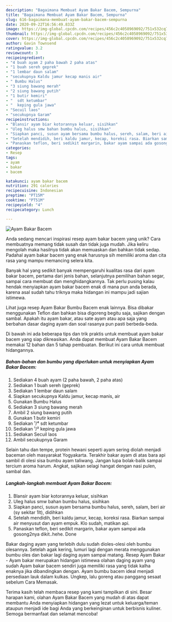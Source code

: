 ```yaml
---
description: "Bagaimana Membuat Ayam Bakar Bacem, Sempurna"
title: "Bagaimana Membuat Ayam Bakar Bacem, Sempurna"
slug: 616-bagaimana-membuat-ayam-bakar-bacem-sempurna
date: 2020-09-22T16:56:49.833Z
image: https://img-global.cpcdn.com/recipes/456c2c4058969092/751x532cq70/ayam-bakar-bacem-foto-resep-utama.jpg
thumbnail: https://img-global.cpcdn.com/recipes/456c2c4058969092/751x532cq70/ayam-bakar-bacem-foto-resep-utama.jpg
cover: https://img-global.cpcdn.com/recipes/456c2c4058969092/751x532cq70/ayam-bakar-bacem-foto-resep-utama.jpg
author: Gavin Townsend
ratingvalue: 3.2
reviewcount: 3
recipeingredient:
- "4 buah ayam 2 paha bawah 2 paha atas"
- "1 buah sereh geprek"
- "1 lembar daun salam"
- "secukupnya Kaldu jamur kecap manis air"
- " Bumbu Halus"
- "3 siung bawang merah"
- "2 siung bawang putih"
- "1 butir kemiri"
- "  sdt ketumbar"
- "  keping gula jawa"
- "Secuil laos"
- "secukupnya Garam"
recipeinstructions:
- "Blansir ayam biar kotorannya keluar, sisihkan"
- "Uleg halus smw bahan bumbu halus, sisihkan"
- "Siapkan panci, susun ayam bersama bumbu halus, sereh, salam, beri air (sy sekitar 1lt), didihkan"
- "Setelah mendidih, beri kaldu jamur, kecap, koreksi rasa. Biarkan sampai air menyusut dan ayam empuk. Klo sudah, matikan api."
- "Panaskan teflon, beri sedikit margarin, bakar ayam sampai ada gosong2nya dikit..hehe. Done"
categories:
- Resep
tags:
- ayam
- bakar
- bacem

katakunci: ayam bakar bacem 
nutrition: 291 calories
recipecuisine: Indonesian
preptime: "PT15M"
cooktime: "PT51M"
recipeyield: "4"
recipecategory: Lunch

---
```



![Ayam Bakar Bacem](https://img-global.cpcdn.com/recipes/456c2c4058969092/751x532cq70/ayam-bakar-bacem-foto-resep-utama.jpg)

Anda sedang mencari inspirasi resep ayam bakar bacem yang unik? Cara membuatnya memang tidak susah dan tidak juga mudah. Jika keliru mengolah maka hasilnya tidak akan memuaskan dan bahkan tidak sedap. Padahal ayam bakar bacem yang enak harusnya sih memiliki aroma dan cita rasa yang mampu memancing selera kita.

Banyak hal yang sedikit banyak mempengaruhi kualitas rasa dari ayam bakar bacem, pertama dari jenis bahan, selanjutnya pemilihan bahan segar, sampai cara membuat dan menghidangkannya. Tak perlu pusing kalau hendak menyiapkan ayam bakar bacem enak di mana pun anda berada, karena asal sudah tahu triknya maka hidangan ini mampu jadi sajian istimewa.

Lihat juga resep Ayam Bakar Bumbu Bacem enak lainnya. Bisa dibakar menggunakan Teflon dan bahkan bisa digoreng begitu saja, sajikan dengan sambal. Apakah itu ayam bakar, atau sate ayam atau apa saja yang berbahan dasar daging ayam dan soal rasanya pun pasti berbeda-beda.


Di bawah ini ada beberapa tips dan trik praktis untuk membuat ayam bakar bacem yang siap dikreasikan. Anda dapat membuat Ayam Bakar Bacem memakai 12 bahan dan 5 tahap pembuatan. Berikut ini cara untuk membuat hidangannya.

<!--inarticleads1-->

##### Bahan-bahan dan bumbu yang diperlukan untuk menyiapkan Ayam Bakar Bacem:

1. Sediakan 4 buah ayam (2 paha bawah, 2 paha atas)
1. Sediakan 1 buah sereh (geprek)
1. Sediakan 1 lembar daun salam
1. Siapkan secukupnya Kaldu jamur, kecap manis, air
1. Gunakan  Bumbu Halus
1. Sediakan 3 siung bawang merah
1. Ambil 2 siung bawang putih
1. Gunakan 1 butir kemiri
1. Sediakan  ¹/⁴ sdt ketumbar
1. Sediakan  ¹/² keping gula jawa
1. Sediakan Secuil laos
1. Ambil secukupnya Garam


Selain tahu dan tempe, protein hewani seperti ayam sering diolah menjadi baceman oleh masyarakat Yogyakarta. Terakhir bakar ayam di atas bara api sambil di olesi sisa bumbu ayam taliwang. Jangan lupa bolak-balik sampai tercium aroma harum. Angkat, sajikan selagi hangat dengan nasi pulen, sambal dan. 

<!--inarticleads2-->

##### Langkah-langkah membuat Ayam Bakar Bacem:

1. Blansir ayam biar kotorannya keluar, sisihkan
1. Uleg halus smw bahan bumbu halus, sisihkan
1. Siapkan panci, susun ayam bersama bumbu halus, sereh, salam, beri air (sy sekitar 1lt), didihkan
1. Setelah mendidih, beri kaldu jamur, kecap, koreksi rasa. Biarkan sampai air menyusut dan ayam empuk. Klo sudah, matikan api.
1. Panaskan teflon, beri sedikit margarin, bakar ayam sampai ada gosong2nya dikit..hehe. Done


Bakar daging ayam yang terlebih dulu sudah dioles-olesi oleh bumbu olesannya. Setelah agak kering, lumuri lagi dengan merata menggunakan bumbu oles dan bakar lagi daging ayam sampai matang. Resep Ayam Bakar - Ayam bakar merupakan hidangan istimewa olahan daging ayam yang sudah Ayam bakar bacem sendiri juga memiliki rasa yang tidak kalha enaknya jika dibandingkan dengan. Ayam bumbu bacem ideal menjadi persediaan lauk dalam kulkas. Ungkep, lalu goreng atau panggang sesaat sebelum Cara Memasak. 

Terima kasih telah membaca resep yang kami tampilkan di sini. Besar harapan kami, olahan Ayam Bakar Bacem yang mudah di atas dapat membantu Anda menyiapkan hidangan yang lezat untuk keluarga/teman ataupun menjadi ide bagi Anda yang berkeinginan untuk berbisnis kuliner. Semoga bermanfaat dan selamat mencoba!
